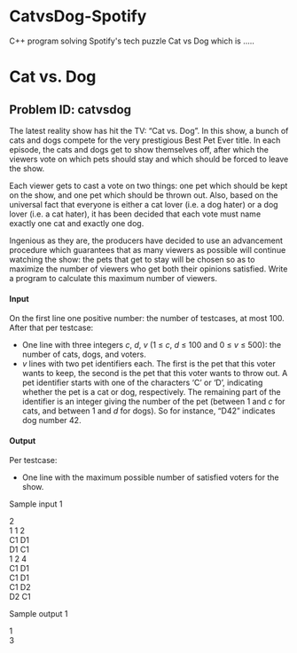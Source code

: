CatvsDog-Spotify
================

C++ program solving Spotify's tech puzzle Cat vs Dog which is .....

# Cat vs. Dog

## Problem ID: catvsdog

The latest reality show has hit the TV: “Cat vs. Dog”. In this show, a bunch of cats and dogs compete for the very prestigious Best Pet Ever title. In each episode, the cats and dogs get to show themselves off, after which the viewers vote on which pets should stay and which should be forced to leave the show. 

Each viewer gets to cast a vote on two things: one pet which should be kept on the show, and one pet which should be thrown out. Also, based on the universal fact that everyone is either a cat lover (i.e. a dog hater) or a dog lover (i.e. a cat hater), it has been decided that each vote must name exactly one cat and exactly one dog. 

Ingenious as they are, the producers have decided to use an advancement procedure which guarantees that as many viewers as possible will continue watching the show: the pets that get to stay will be chosen so as to maximize the number of viewers who get both their opinions satisfied. Write a program to calculate this maximum number of viewers. 

#### Input

On the first line one positive number: the number of testcases, at most 100. After that per testcase:

*   One line with three integers *c*, *d*, *v* (1 ≤ *c*, *d* ≤ 100 and 0 ≤ *v* ≤ 500): the number of cats, dogs, and voters. 
*   *v* lines with two pet identifiers each. The first is the pet that this voter wants to keep, the second is the pet that this voter wants to throw out. A pet identifier starts with one of the characters ‘C’ or ‘D’, indicating whether the pet is a cat or dog, respectively. The remaining part of the identifier is an integer giving the number of the pet (between 1 and *c* for cats, and between 1 and *d* for dogs). So for instance, “D42” indicates dog number 42. 

#### Output

Per testcase: 

*   One line with the maximum possible number of satisfied voters for the show. 

Sample input 1

2  
1 1 2  
C1 D1  
D1 C1  
1 2 4  
C1 D1  
C1 D1  
C1 D2  
D2 C1 



Sample output 1

1  
3 
